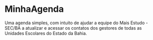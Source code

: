 # MinhaAgenda
Uma agenda simples, com intuito de ajudar a equipe do Mais Estudo - SEC/BA a atualizar e acessar os contatos dos gestores de todas as Unidades Escolares do Estado da Bahia.
